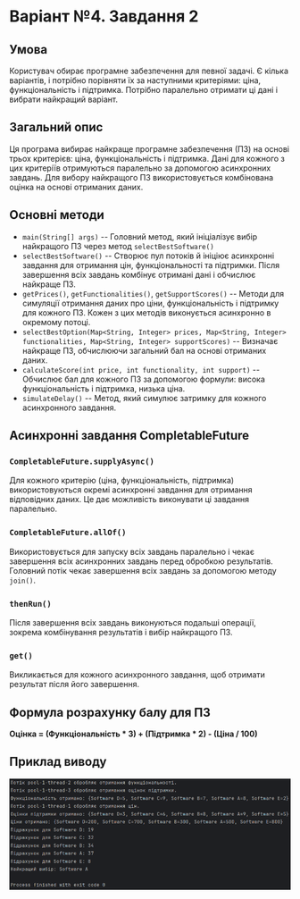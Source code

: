 # Варіант №4. Завдання 2

## Умова
Користувач обирає програмне забезпечення для певної задачі. Є кілька варіантів, і потрібно порівняти їх за наступними критеріями: ціна, функціональність і підтримка. Потрібно паралельно отримати ці дані і вибрати найкращий варіант.

## Загальний опис
Ця програма вибирає найкраще програмне забезпечення (ПЗ) на основі трьох критерієв: ціна, функціональність і підтримка. Дані для кожного з цих критеріїв отримуються паралельно за допомогою асинхронних завдань. Для вибору найкращого ПЗ використовується комбінована оцінка на основі отриманих даних.

## Основні методи

- `main(String[] args)` -- Головний метод, який ініціалізує вибір найкращого ПЗ через метод `selectBestSoftware()`
- `selectBestSoftware()` -- Створює пул потоків й ініціює асинхронні завдання для отримання цін, функціональності та підтримки. Після завершення всіх завдань комбінує отримані дані і обчислює найкраще ПЗ.
- `getPrices()`, `getFunctionalities()`, `getSupportScores()` -- Методи для симуляції отримання даних про ціни, функціональність і підтримку для кожного ПЗ. Кожен з цих методів виконується асинхронно в окремому потоці.
- `selectBestOption(Map<String, Integer> prices, Map<String, Integer> functionalities, Map<String, Integer> supportScores)` -- Визначає найкраще ПЗ, обчислюючи загальний бал на основі отриманих даних.
- `calculateScore(int price, int functionality, int support)` -- Обчислює бал для кожного ПЗ за допомогою формули: висока функціональність і підтримка, низька ціна.
- `simulateDelay()` -- Метод, який симулює затримку для кожного асинхронного завдання.

## Асинхронні завдання CompletableFuture

### `CompletableFuture.supplyAsync()`

Для кожного критерію (ціна, функціональність, підтримка) використовуються окремі асинхронні завдання для отримання відповідних даних. Це дає можливість виконувати ці завдання паралельно.

### `CompletableFuture.allOf()`

Використовується для запуску всіх завдань паралельно і чекає завершення всіх асинхронних завдань перед обробкою результатів. Головний потік чекає завершення всіх завдань за допомогою методу `join()`.

### `thenRun()`

Після завершення всіх завдань виконуються подальші операції, зокрема комбінування результатів і вибір найкращого ПЗ.

### `get()`

Викликається для кожного асинхронного завдання, щоб отримати результат після його завершення.

## Формула розрахунку балу для ПЗ

**Оцінка = (Функціональність * 3) + (Підтримка * 2) - (Ціна / 100)**

## Приклад виводу

<img src='Screenshots/Task_2_Output.png'>